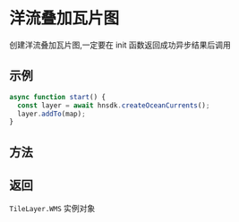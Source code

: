 # 洋流叠加瓦片图

创建洋流叠加瓦片图,一定要在 init 函数返回成功异步结果后调用

## 示例

```typescript
async function start() {
  const layer = await hnsdk.createOceanCurrents();
  layer.addTo(map);
}
```

## 方法

<LayerMethodsTable />

## 返回

`TileLayer.WMS` 实例对象
